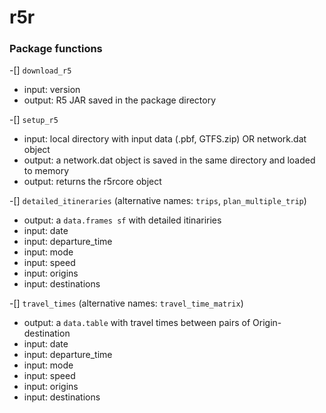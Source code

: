 
# r5r




### Package functions

-[] `download_r5`
  - input: version
  - output: R5 JAR saved in the package directory

-[] `setup_r5`
  - input: local directory with input data (.pbf, GTFS.zip) OR network.dat object
  - output: a network.dat object is saved in the same directory and loaded to memory
  - output: returns the r5rcore object


-[] `detailed_itineraries` (alternative names: `trips`, `plan_multiple_trip`)

  - output: a `data.frames sf` with detailed itinariries
  - input: date
  - input: departure_time
  - input: mode
  - input: speed
  - input: origins
  - input: destinations


-[] `travel_times`  (alternative names: `travel_time_matrix`)
  - output: a `data.table` with travel times between pairs of Origin-destination
  - input: date
  - input: departure_time
  - input: mode
  - input: speed
  - input: origins
  - input: destinations

